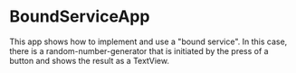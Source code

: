 # BoundServiceApp
This app shows how to implement and use a "bound service".  In this case, there is a random-number-generator that is initiated by the press of a button and shows the result as a TextView.
